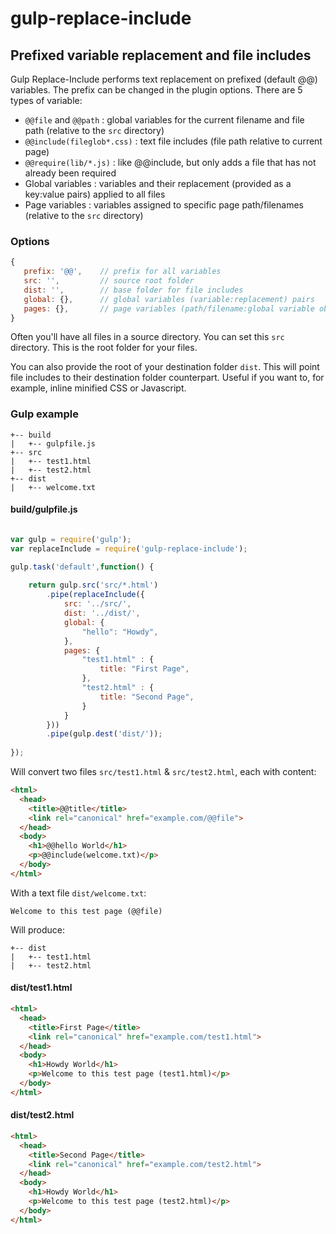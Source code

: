 # gulp-replace-include

## Prefixed variable replacement and file includes

Gulp Replace-Include performs text replacement on prefixed (default @@) variables.
The prefix can be changed in the plugin options.
There are 5 types of variable:

- `@@file` and `@@path` : global variables for the current filename and file path (relative to the `src` directory)
- `@@include(fileglob*.css)` : text file includes (file path relative to current page)
- `@@require(lib/*.js)` : like @@include, but only adds a file that has not already been required
- Global variables : variables and their replacement (provided as a key:value pairs) applied to all files
- Page variables : variables assigned to specific page path/filenames (relative to the `src` directory)

### Options

```javascript
{
   prefix: '@@',    // prefix for all variables
   src: '',         // source root folder
   dist: '',        // base folder for file includes
   global: {},      // global variables (variable:replacement) pairs
   pages: {},       // page variables (path/filename:global variable object) pairs
}
```

Often you'll have all files in a source directory. You can set this `src` directory. This is the root folder for your files.

You can also provide the root of your destination folder `dist`.
This will point file includes to their destination folder counterpart.
Useful if you want to, for example, inline minified CSS or Javascript.


### Gulp example

```
+-- build
|   +-- gulpfile.js
+-- src
|   +-- test1.html
|   +-- test2.html
+-- dist
|   +-- welcome.txt
```

#### build/gulpfile.js

```javascript

var gulp = require('gulp');
var replaceInclude = require('gulp-replace-include');

gulp.task('default',function() {
	
	return gulp.src('src/*.html')
		.pipe(replaceInclude({
			src: '../src/',
			dist: '../dist/',
			global: {
				"hello": "Howdy",
			},
			pages: {
				"test1.html" : {
					title: "First Page",
				},
				"test2.html" : {
					title: "Second Page",
				}
			}
		}))
		.pipe(gulp.dest('dist/'));
	
});
```

Will convert two files `src/test1.html` & `src/test2.html`, each with content:

```html
<html>
  <head>
    <title>@@title</title>
    <link rel="canonical" href="example.com/@@file">
  </head>
  <body>
    <h1>@@hello World</h1>
	<p>@@include(welcome.txt)</p>
  </body>
</html>
```

With a text file `dist/welcome.txt`:

```text
Welcome to this test page (@@file)
```

Will produce:

```
+-- dist
|   +-- test1.html
|   +-- test2.html
```

#### dist/test1.html

```html
<html>
  <head>
    <title>First Page</title>
    <link rel="canonical" href="example.com/test1.html">
  </head>
  <body>
    <h1>Howdy World</h1>
	<p>Welcome to this test page (test1.html)</p>
  </body>
</html>
```


#### dist/test2.html
```html
<html>
  <head>
    <title>Second Page</title>
    <link rel="canonical" href="example.com/test2.html">
  </head>
  <body>
    <h1>Howdy World</h1>
	<p>Welcome to this test page (test2.html)</p>
  </body>
</html>
```

